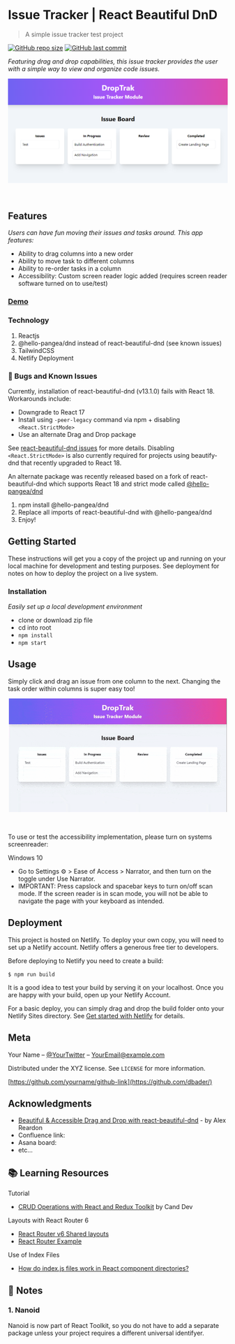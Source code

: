 # Issue Tracker | React Beautiful DnD
> A simple issue tracker test project

<!-- [![Netlify][netlify-img]][netlify-url] -->
[![GitHub repo size][github-img]][github-url]
[![GitHub last commit][github-commit]][github-url]

<!-- Badges to Add: Netlify build, twitter, license? -->

_Featuring drag and drop capabilities, this issue tracker provides the user with a simple way to view and organize code issues._

<p align="center">
  <img src="src/assets/issue-board.png" alt="Issue Board UI" width="700">
</p>

</br>

## Features

_Users can have fun moving their issues and tasks around. This app features:_
- Ability to drag columns into a new order
- Ability to move task to different columns
- Ability to re-order tasks in a column
- Accessibility: Custom screen reader logic added (requires screen reader software turned on to use/test)

### [Demo](https://friendly-redux-shopping-cart.netlify.app/)

### Technology

  1. Reactjs
  2. @hello-pangea/dnd instead of react-beautiful-dnd (see known issues)
  3. TailwindCSS
  4. Netlify Deployment

### :lady_beetle: Bugs and Known Issues

Currently, installation of react-beautiful-dnd (v13.1.0) fails with React 18. Workarounds include:
 - Downgrade to React 17
 - Install using `-peer-legacy` command via npm + disabling `<React.StrictMode>`
 - Use an alternate Drag and Drop package

See [react-beautiful-dnd issues](https://github.com/atlassian/react-beautiful-dnd/issues/2399) for more details. Disabling `<React.StrictMode>` is also currently required for projects using beautify-dnd that recently upgraded to React 18.

An alternate package was recently released based on a fork of react-beautiful-dnd which supports React 18 and strict mode called [@hello-pangea/dnd](https://www.npmjs.com/package/@hello-pangea/dnd)

   1. npm install @hello-pangea/dnd
   2. Replace all imports of react-beautiful-dnd with @hello-pangea/dnd
   3. Enjoy!

## Getting Started

These instructions will get you a copy of the project up and running on your local machine for development and testing purposes. See deployment for notes on how to deploy the project on a live system.

### Installation

_Easily set up a local development environment_

 - clone or download zip file
 - cd into root
 - `npm install`
 - `npm start`


## Usage

Simply click and drag an issue from one column to the next. Changing the task order within columns is super easy too!

<p align="center">
  <img src="src/assets/task-actions-gif.gif" alt="animated image of tasks being moved" width="500">
</p>

</br>

To use or test the accessibility implementation, please turn on systems screenreader:

Windows 10
   - Go to Settings :gear: > Ease of Access > Narrator, and then turn on the toggle under Use Narrator.
   - IMPORTANT: Press capslock and spacebar keys to turn on/off scan mode. If the screen reader is in scan mode, you will not be able to navigate the page with your keyboard as intended.
   
## Deployment

This project is hosted on Netlify. To deploy your own copy, you will need to set up a Netlify account. Netlify offers a generous free tier to developers.

Before deploying to Netlify you need to create a build:

```
$ npm run build
```

It is a good idea to test your build by serving it on your localhost. Once you are happy with your build, open up your Netlify Account.

For a basic deploy, you can simply drag and drop the build folder onto your Netlify Sites directory. See [Get started with Netlify](https://docs.netlify.com/get-started/) for details.

## Meta

Your Name – [@YourTwitter](https://twitter.com/dbader_org) – YourEmail@example.com

Distributed under the XYZ license. See ``LICENSE`` for more information.

[https://github.com/yourname/github-link](https://github.com/dbader/)


## Acknowledgments

* [Beautiful & Accessible Drag and Drop with react-beautiful-dnd][tutorial-url] - by Alex Reardon
* Confluence link:
* Asana board:
* etc...

## :books: Learning Resources

Tutorial
   - [CRUD Operations with React and Redux Toolkit](https://www.youtube.com/watch?v=SgnlgEEkqSo) by Cand Dev

Layouts with React Router 6
   - [React Router v6 Shared layouts](https://stackoverflow.com/questions/70236929/react-router-v6-shared-layouts)
   - [React Router Example](https://stackblitz.com/github/remix-run/react-router/tree/main/examples/basic?file=src%2FApp.tsx)

Use of Index Files
   - [How do index.js files work in React component directories?](https://stackoverflow.com/questions/44092341/how-do-index-js-files-work-in-react-component-directories)


## :memo: Notes

### 1. Nanoid
Nanoid is now part of React Toolkit, so you do not have to add a separate package unless your project requires a different universal identifyer.


<!-- Markdown link & img dfn's -->
[github-img]: https://img.shields.io/github/repo-size/lisawagner/beautiful-dnd-issue-tracker?logo=github&style=flat-square
[github-url]: https://github.com/lisawagner/beautiful-dnd-issue-tracker
[github-commit]: https://img.shields.io/github/last-commit/lisawagner/beautiful-dnd-issue-tracker?logo=github&style=flat-square

[netlify-img]: https://img.shields.io/netlify/8f53362b-5385-445d-bff8-fbf44086fa13?style=flat-square
[netlify-url]: https://todoodles-redux-toolkit-tailwind-app.netlify.app/

[tutorial-url]: https://egghead.io/courses/beautiful-and-accessible-drag-and-drop-with-react-beautiful-dnd